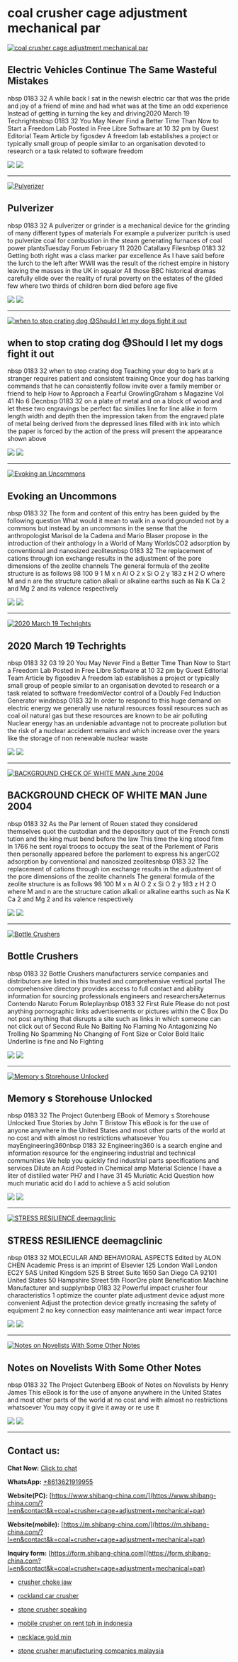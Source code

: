 # coal crusher cage adjustment mechanical par

<a href="https://swt.shibang-china.com/?l=en&img&k=coal+crusher+cage+adjustment+mechanical+par" target="_blank">![coal crusher cage adjustment mechanical par](http://static.shibang-china.com/all-800x300/1478.jpg)</a>

## Electric Vehicles Continue The Same Wasteful Mistakes
nbsp 0183 32 A while back I sat in the newish electric car that was the pride and joy of a friend of mine and had what was at the time an odd experience Instead of getting in turning the key and driving2020 March 19 Techrightsnbsp 0183 32 You May Never Find a Better Time Than Now to Start a Freedom Lab Posted in Free Libre Software at 10 32 pm by Guest Editorial Team Article by figosdev A freedom lab establishes a project or typically small group of people similar to an organisation devoted to research or a task related to software freedom


<a href="https://whatsapp.shibangsoft.com/WhatsApp.php" target="_blank" title="WhatsApp">![](http://static.shibang-china.com/icon/whatsapp.png)</a> <a href="https://swt.shibang-china.com/?l=en&icon&k=coal+crusher+cage+adjustment+mechanical+par" target="_blank">![](http://static.shibang-china.com/icon/chat-en.png)</a>

---

<a href="https://swt.shibang-china.com/?l=en&img&k=coal+crusher+cage+adjustment+mechanical+par" target="_blank">![Pulverizer](http://static.shibang-china.com/all-800x300/713.jpg)</a>

## Pulverizer
nbsp 0183 32 A pulverizer or grinder is a mechanical device for the grinding of many different types of materials For example a pulverizer puritch is used to pulverize coal for combustion in the steam generating furnaces of coal power plantsTuesday Forum February 11 2020 Catallaxy Filesnbsp 0183 32 Getting both right was a class marker par excellence As I have said before the lurch to the left after WWII was the result of the richest empire in history leaving the masses in the UK in squalor All those BBC historical dramas carefully elide over the reality of rural poverty on the estates of the gilded few where two thirds of children born died before age five


<a href="https://whatsapp.shibangsoft.com/WhatsApp.php" target="_blank" title="WhatsApp">![](http://static.shibang-china.com/icon/whatsapp.png)</a> <a href="https://swt.shibang-china.com/?l=en&icon&k=coal+crusher+cage+adjustment+mechanical+par" target="_blank">![](http://static.shibang-china.com/icon/chat-en.png)</a>

---

<a href="https://swt.shibang-china.com/?l=en&img&k=coal+crusher+cage+adjustment+mechanical+par" target="_blank">![when to stop crating dog 😓Should I let my dogs fight it out](http://static.shibang-china.com/all-800x300/35.jpg)</a>

## when to stop crating dog 😓Should I let my dogs fight it out
nbsp 0183 32 when to stop crating dog Teaching your dog to bark at a stranger requires patient and consistent training Once your dog has barking commands that he can consistently follow invite over a family member or friend to help How to Approach a Fearful GrowlingGraham s Magazine Vol 41 No 6 Decnbsp 0183 32 on a plate of metal and on a block of wood and let these two engravings be perfect fac similies line for line alike in form length width and depth then the impression taken from the engraved plate of metal being derived from the depressed lines filled with ink into which the paper is forced by the action of the press will present the appearance shown above


<a href="https://whatsapp.shibangsoft.com/WhatsApp.php" target="_blank" title="WhatsApp">![](http://static.shibang-china.com/icon/whatsapp.png)</a> <a href="https://swt.shibang-china.com/?l=en&icon&k=coal+crusher+cage+adjustment+mechanical+par" target="_blank">![](http://static.shibang-china.com/icon/chat-en.png)</a>

---

<a href="https://swt.shibang-china.com/?l=en&img&k=coal+crusher+cage+adjustment+mechanical+par" target="_blank">![Evoking an Uncommons](http://static.shibang-china.com/all-800x300/728.jpg)</a>

## Evoking an Uncommons
nbsp 0183 32 The form and content of this entry has been guided by the following question What would it mean to walk in a world grounded not by a commons but instead by an uncommons in the sense that the anthropologist Marisol de la Cadena and Mario Blaser propose in the introduction of their anthology In a World of Many WorldsCO2 adsorption by conventional and nanosized zeolitesnbsp 0183 32 The replacement of cations through ion exchange results in the adjustment of the pore dimensions of the zeolite channels The general formula of the zeolite structure is as follows 98 100 9 1 M x n Al O 2 x Si O 2 y 183 z H 2 O where M and n are the structure cation alkali or alkaline earths such as Na K Ca 2 and Mg 2 and its valence respectively


<a href="https://whatsapp.shibangsoft.com/WhatsApp.php" target="_blank" title="WhatsApp">![](http://static.shibang-china.com/icon/whatsapp.png)</a> <a href="https://swt.shibang-china.com/?l=en&icon&k=coal+crusher+cage+adjustment+mechanical+par" target="_blank">![](http://static.shibang-china.com/icon/chat-en.png)</a>

---

<a href="https://swt.shibang-china.com/?l=en&img&k=coal+crusher+cage+adjustment+mechanical+par" target="_blank">![2020 March 19 Techrights](http://static.shibang-china.com/all-800x300/170.jpg)</a>

## 2020 March 19 Techrights
nbsp 0183 32 03 19 20 You May Never Find a Better Time Than Now to Start a Freedom Lab Posted in Free Libre Software at 10 32 pm by Guest Editorial Team Article by figosdev A freedom lab establishes a project or typically small group of people similar to an organisation devoted to research or a task related to software freedomVector control of a Doubly Fed Induction Generator windnbsp 0183 32 In order to respond to this huge demand on electric energy we generally use natural resources fossil resources such as coal oil natural gas but these resources are known to be air polluting Nuclear energy has an undeniable advantage not to procreate pollution but the risk of a nuclear accident remains and which increase over the years like the storage of non renewable nuclear waste


<a href="https://whatsapp.shibangsoft.com/WhatsApp.php" target="_blank" title="WhatsApp">![](http://static.shibang-china.com/icon/whatsapp.png)</a> <a href="https://swt.shibang-china.com/?l=en&icon&k=coal+crusher+cage+adjustment+mechanical+par" target="_blank">![](http://static.shibang-china.com/icon/chat-en.png)</a>

---

<a href="https://swt.shibang-china.com/?l=en&img&k=coal+crusher+cage+adjustment+mechanical+par" target="_blank">![BACKGROUND CHECK OF WHITE MAN June 2004](http://static.shibang-china.com/all-800x300/50.jpg)</a>

## BACKGROUND CHECK OF WHITE MAN June 2004
nbsp 0183 32 As the Par lement of Rouen stated they considered themselves quot the custodian and the depository quot of the French consti tution and the king must bend before the law This time the king stood firm In 1766 he sent royal troops to occupy the seat of the Parlement of Paris then personally appeared before the parlement to express his angerCO2 adsorption by conventional and nanosized zeolitesnbsp 0183 32 The replacement of cations through ion exchange results in the adjustment of the pore dimensions of the zeolite channels The general formula of the zeolite structure is as follows 98 100 M x n Al O 2 x Si O 2 y 183 z H 2 O where M and n are the structure cation alkali or alkaline earths such as Na K Ca 2 and Mg 2 and its valence respectively


<a href="https://whatsapp.shibangsoft.com/WhatsApp.php" target="_blank" title="WhatsApp">![](http://static.shibang-china.com/icon/whatsapp.png)</a> <a href="https://swt.shibang-china.com/?l=en&icon&k=coal+crusher+cage+adjustment+mechanical+par" target="_blank">![](http://static.shibang-china.com/icon/chat-en.png)</a>

---

<a href="https://swt.shibang-china.com/?l=en&img&k=coal+crusher+cage+adjustment+mechanical+par" target="_blank">![Bottle Crushers](http://static.shibang-china.com/all-800x300/13.jpg)</a>

## Bottle Crushers
nbsp 0183 32 Bottle Crushers manufacturers service companies and distributors are listed in this trusted and comprehensive vertical portal The comprehensive directory provides access to full contact and ability information for sourcing professionals engineers and researchersAeternus Contendo Naruto Forum Roleplaynbsp 0183 32 First Rule Please do not post anything pornographic links advertisements or pictures within the C Box Do not post anything that disrupts a site such as links in which someone can not click out of Second Rule No Baiting No Flaming No Antagonizing No Trolling No Spamming No Changing of Font Size or Color Bold Italic Underline is fine and No Fighting


<a href="https://whatsapp.shibangsoft.com/WhatsApp.php" target="_blank" title="WhatsApp">![](http://static.shibang-china.com/icon/whatsapp.png)</a> <a href="https://swt.shibang-china.com/?l=en&icon&k=coal+crusher+cage+adjustment+mechanical+par" target="_blank">![](http://static.shibang-china.com/icon/chat-en.png)</a>

---

<a href="https://swt.shibang-china.com/?l=en&img&k=coal+crusher+cage+adjustment+mechanical+par" target="_blank">![Memory s Storehouse Unlocked](http://static.shibang-china.com/all-800x300/876.jpg)</a>

## Memory s Storehouse Unlocked
nbsp 0183 32 The Project Gutenberg EBook of Memory s Storehouse Unlocked True Stories by John T Bristow This eBook is for the use of anyone anywhere in the United States and most other parts of the world at no cost and with almost no restrictions whatsoever You mayEngineering360nbsp 0183 32 Engineering360 is a search engine and information resource for the engineering industrial and technical communities We help you quickly find industrial parts specifications and services Dilute an Acid Posted in Chemical amp Material Science I have a liter of distilled water PH7 and I have 31 45 Muriatic Acid Question how much muriatic acid do I add to achieve a 5 acid solution


<a href="https://whatsapp.shibangsoft.com/WhatsApp.php" target="_blank" title="WhatsApp">![](http://static.shibang-china.com/icon/whatsapp.png)</a> <a href="https://swt.shibang-china.com/?l=en&icon&k=coal+crusher+cage+adjustment+mechanical+par" target="_blank">![](http://static.shibang-china.com/icon/chat-en.png)</a>

---

<a href="https://swt.shibang-china.com/?l=en&img&k=coal+crusher+cage+adjustment+mechanical+par" target="_blank">![STRESS RESILIENCE deemagclinic](http://static.shibang-china.com/all-800x300/71.jpg)</a>

## STRESS RESILIENCE deemagclinic
nbsp 0183 32 MOLECULAR AND BEHAVIORAL ASPECTS Edited by ALON CHEN Academic Press is an imprint of Elsevier 125 London Wall London EC2Y 5AS United Kingdom 525 B Street Suite 1650 San Diego CA 92101 United States 50 Hampshire Street 5th FloorOre plant Benefication Machine Manufacturer and supplynbsp 0183 32 Powerful impact crusher four characteristics 1 optimize the counter plate adjustment device adjust more convenient Adjust the protection device greatly increasing the safety of equipment 2 no key connection easy maintenance anti wear impact force


<a href="https://whatsapp.shibangsoft.com/WhatsApp.php" target="_blank" title="WhatsApp">![](http://static.shibang-china.com/icon/whatsapp.png)</a> <a href="https://swt.shibang-china.com/?l=en&icon&k=coal+crusher+cage+adjustment+mechanical+par" target="_blank">![](http://static.shibang-china.com/icon/chat-en.png)</a>

---

<a href="https://swt.shibang-china.com/?l=en&img&k=coal+crusher+cage+adjustment+mechanical+par" target="_blank">![Notes on Novelists With Some Other Notes](http://static.shibang-china.com/all-800x300/849.jpg)</a>

## Notes on Novelists With Some Other Notes
nbsp 0183 32 The Project Gutenberg EBook of Notes on Novelists by Henry James This eBook is for the use of anyone anywhere in the United States and most other parts of the world at no cost and with almost no restrictions whatsoever You may copy it give it away or re use it

<a href="https://whatsapp.shibangsoft.com/WhatsApp.php" target="_blank" title="WhatsApp">![](http://static.shibang-china.com/icon/whatsapp.png)</a> <a href="https://swt.shibang-china.com/?l=en&icon&k=coal+crusher+cage+adjustment+mechanical+par" target="_blank">![](http://static.shibang-china.com/icon/chat-en.png)</a>

---
## Contact us:

**Chat Now:** [Click to chat](https://swt.shibang-china.com?l=en&contact&k=coal+crusher+cage+adjustment+mechanical+par)

**WhatsApp:**  [+8613621919955](https://whatsapp.shibangsoft.com/WhatsApp.php)

**Website(PC):** [https://www.shibang-china.com/](https://www.shibang-china.com/?l=en&contact&k=coal+crusher+cage+adjustment+mechanical+par)

**Website(mobile):** [https://m.shibang-china.com/](https://m.shibang-china.com/?l=en&contact&k=coal+crusher+cage+adjustment+mechanical+par)

**Inquiry form:** [https://form.shibang-china.com](https://form.shibang-china.com?l=en&contact&k=coal+crusher+cage+adjustment+mechanical+par)

* [crusher choke jaw](../170/crusher%20choke%20jaw.md)

* [rockland car crusher](../167/rockland%20car%20crusher.md)

* [stone crusher speaking](../166/stone%20crusher%20speaking.md)

* [mobile crusher on rent tph in indonesia](../170/mobile%20crusher%20on%20rent%20tph%20in%20indonesia.md)

* [necklace gold min](../162/necklace%20gold%20min.md)

* [stone crusher manufacturing companies malaysia](../166/stone%20crusher%20manufacturing%20companies%20malaysia.md)